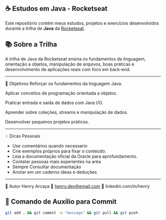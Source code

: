 ## ☕ Estudos em Java - Rocketseat

Este repositório contém meus estudos, projetos e exercícios desenvolvidos durante a trilha de **Java** da [Rocketseat](https://app.rocketseat.com.br/journey/java/contents).

## 📚 Sobre a Trilha

A trilha de Java da Rocketseat ensina os fundamentos da linguagem, orientação a objetos, manipulação de arquivos, boas práticas e desenvolvimento de aplicações reais com foco em back-end.

---

🚀 Objetivos
Reforçar os fundamentos da linguagem Java.

Aplicar conceitos de programação orientada a objetos.

Praticar entrada e saída de dados com Java I/O.

Aprender sobre coleções, streams e manipulação de dados.

Desenvolver pequenos projetos práticos.

---

💡 Dicas Pessoais

 - Use comentários quando necessario
 - Crie exemplos próprios para fixar o conteúdo.
 - Leia a documentação oficial da Oracle para aprofundamento.
 - Contatar pessoas mais experientes na aréa
 - Sempre Consultar documentação 
 - Anotar em um caderno ideas e deduções

---

🧠 Autor
Henry Arcaya
📧 henry.dev@email.com
🔗 linkedin.com/in/henry



## 🧰 Comando de Auxílio para Commit

```bash
git add . && git commit -m "message" && git pull && git push
